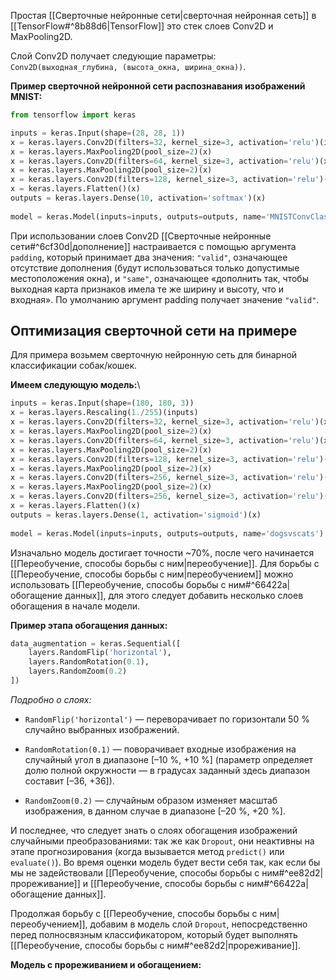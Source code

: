 Простая [[Сверточные нейронные сети|сверточная нейронная сеть]] в [[TensorFlow#^8b88d6|TensorFlow]] это стек слоев Conv2D и MaxPooling2D.

Слой Conv2D получает следующие параметры: `Conv2D(выходная_глубина, (высота_окна, ширина_окна))`.

**Пример сверточной нейронной сети распознавания изображений MNIST:**

```Python  
from tensorflow import keras

inputs = keras.Input(shape=(28, 28, 1))  
x = keras.layers.Conv2D(filters=32, kernel_size=3, activation='relu')(inputs)  
x = keras.layers.MaxPooling2D(pool_size=2)(x)  
x = keras.layers.Conv2D(filters=64, kernel_size=3, activation='relu')(x)  
x = keras.layers.MaxPooling2D(pool_size=2)(x)  
x = keras.layers.Conv2D(filters=128, kernel_size=3, activation='relu')(x)  
x = keras.layers.Flatten()(x)  
outputs = keras.layers.Dense(10, activation='softmax')(x)  
  
model = keras.Model(inputs=inputs, outputs=outputs, name='MNISTConvClassificator')  
```

При использовании слоев Conv2D [[Сверточные нейронные сети#^6cf30d|дополнение]] настраивается с помощью аргумента `padding`, который принимает два значения: `"valid"`, означающее отсутствие дополнения (будут использоваться только допустимые местоположения окна), и `"same"`, означающее «дополнить так, чтобы выходная карта признаков имела те же ширину и высоту, что и входная». По умолчанию аргумент padding получает значение `"valid"`.

## Оптимизация сверточной сети на примере

Для примера возьмем сверточную нейронную сеть для бинарной классификации собак/кошек.

**Имеем следующую модель:**\

```Python
inputs = keras.Input(shape=(180, 180, 3)) 
x = keras.layers.Rescaling(1./255)(inputs)
x = keras.layers.Conv2D(filters=32, kernel_size=3, activation='relu')(x)  
x = keras.layers.MaxPooling2D(pool_size=2)(x)  
x = keras.layers.Conv2D(filters=64, kernel_size=3, activation='relu')(x)  
x = keras.layers.MaxPooling2D(pool_size=2)(x)  
x = keras.layers.Conv2D(filters=128, kernel_size=3, activation='relu')(x)  
x = keras.layers.MaxPooling2D(pool_size=2)(x)  
x = keras.layers.Conv2D(filters=256, kernel_size=3, activation='relu')(x)  
x = keras.layers.MaxPooling2D(pool_size=2)(x)  
x = keras.layers.Conv2D(filters=256, kernel_size=3, activation='relu')(x)  
x = keras.layers.Flatten()(x)  
outputs = keras.layers.Dense(1, activation='sigmoid')(x)
  
model = keras.Model(inputs=inputs, outputs=outputs, name='dogsvscats')
```

Изначально модель достигает точности ~70%, после чего начинается [[Переобучение, способы борьбы с ним|переобучение]]. Для борьбы с [[Переобучение, способы борьбы с ним|переобучением]] можно использовать [[Переобучение, способы борьбы с ним#^66422a|обогащение данных]], для этого следует добавить несколько слоев обогащения в начале модели.

**Пример этапа обогащения данных:**

```Python
data_augmentation = keras.Sequential([
	layers.RandomFlip('horizontal'), 
	layers.RandomRotation(0.1), 
	layers.RandomZoom(0.2)
])
```

*Подробно о слоях:*

- `RandomFlip('horizontal')` — переворачивает по горизонтали 50 % случайно выбранных изображений.

- `RandomRotation(0.1)` — поворачивает входные изображения на случайный угол в диапазоне [–10 %, +10 %] (параметр определяет долю полной окружности — в градусах заданный здесь диапазон составит [–36, +36]).

- `RandomZoom(0.2)` — случайным образом изменяет масштаб изображения, в данном случае в диапазоне [–20 %, +20 %].

И последнее, что следует знать о слоях обогащения изображений случайными преобразованиями: так же как `Dropout`, они неактивны на этапе прогнозирования (когда вызывается метод `predict()` или `evaluate()`). Во время оценки модель будет вести себя так, как если бы мы не задействовали [[Переобучение, способы борьбы с ним#^ee82d2|прореживание]] и [[Переобучение, способы борьбы с ним#^66422a|обогащение данных]].

Продолжая борьбу с [[Переобучение, способы борьбы с ним|переобучением]], добавим в модель слой `Dropout`, непосредственно перед полносвязным классификатором, который будет выполнять [[Переобучение, способы борьбы с ним#^ee82d2|прореживание]].

**Модель с прореживанием и обогащением:**

```Python

```